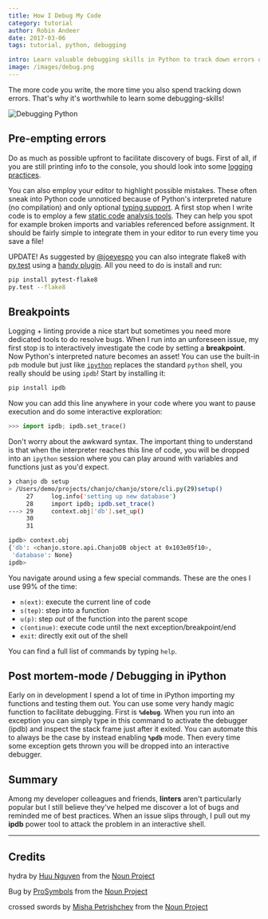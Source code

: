 ```yaml
---
title: How I Debug My Code
category: tutorial
author: Robin Andeer
date: 2017-03-06
tags: tutorial, python, debugging

intro: Learn valuable debugging skills in Python to track down errors quickly.
image: /images/debug.png
---
```


The more code you write, the more time you also spend tracking down errors. That's why it's worthwhile to learn some debugging-skills!

<Image
  src="/images/debug.png"
  alt="Debugging Python"
  width={1920 }
  height={800}
  layout="responsive"
/>

## Pre-empting errors

Do as much as possible upfront to facilitate discovery of bugs. First of all, if you are still printing info to the console, you should look into some [logging practices][logging].

You can also employ your editor to highlight possible mistakes. These often sneak into Python code unnoticed because of Python's interpreted nature (no compilation) and only optional [typing support][typing]. A first stop when I write code is to employ a few [static code][pylint] [analysis tools][flake8]. They can help you spot for example broken imports and variables referenced before assignment. It should be fairly simple to integrate them in your editor to run every time you save a file!

UPDATE! As suggested by [@joeyespo](https://twitter.com/joeyespo) you can also integrate flake8 with [py.test](http://doc.pytest.org/en/latest/) using a [handy plugin](https://github.com/tholo/pytest-flake8). All you need to do is install and run:

```bash
pip install pytest-flake8
py.test --flake8
```

## Breakpoints

Logging + linting provide a nice start but sometimes you need more dedicated tools to do resolve bugs. When I run into an unforeseen issue, my first stop is to interactively investigate the code by setting a **breakpoint**. Now Python's interpreted nature becomes an asset! You can use the built-in `pdb` module but just like [`ipython`][ipython] replaces the standard `python` shell, you really should be using `ipdb`! Start by installing it:

```bash
pip install ipdb
```

Now you can add this line anywhere in your code where you want to pause execution and do some interactive exploration:

```python
>>> import ipdb; ipdb.set_trace()
```

Don't worry about the awkward syntax. The important thing to understand is that when the interpreter reaches this line of code, you will be dropped into an `ipython` session where you can play around with variables and functions just as you'd expect.

```bash
❯ chanjo db setup
> /Users/demo/projects/chanjo/chanjo/store/cli.py(29)setup()
     27     log.info('setting up new database')
     28     import ipdb; ipdb.set_trace()
---> 29     context.obj['db'].set_up()
     30
     31

ipdb> context.obj
{'db': <chanjo.store.api.ChanjoDB object at 0x103e05f10>,
 'database': None}
ipdb>
```

You navigate around using a few special commands. These are the ones I use 99% of the time:

- `n(ext)`: execute the current line of code
- `s(tep)`: step into a function
- `u(p)`: step _out_ of the function into the parent scope
- `c(ontinue)`: execute code until the next exception/breakpoint/end
- `exit`: directly exit out of the shell

You can find a full list of commands by typing `help`.

## Post mortem-mode / Debugging in iPython

Early on in development I spend a lot of time in iPython importing my functions and testing them out. You can use some very handy magic function to facilitate debugging. First is **`%debug`**. When you run into an exception you can simply type in this command to activate the debugger (ipdb) and inspect the stack frame just after it exited. You can automate this to always be the case by instead enabling **`%pdb`** mode. Then every time some exception gets thrown you will be dropped into an interactive debugger.

## Summary

Among my developer colleagues and friends, **linters** aren't particularly popular but I still believe they've helped me discover a lot of bugs and reminded me of best practices. When an issue slips through, I pull out my **ipdb** power tool to attack the problem in an interactive shell.

---

## Credits

hydra by [Huu Nguyen](https://thenounproject.com/huu/) from the [Noun Project](https://thenounproject.com/)

Bug by [ProSymbols](https://thenounproject.com/ProSymbols/) from the [Noun Project](https://thenounproject.com/)

crossed swords by [Misha Petrishchev](https://thenounproject.com/mishapetrishchev/) from the [Noun Project](https://thenounproject.com/)

[logging]: http://mussol.org/2016/12/15/understanding-logging-in-python/
[typing]: https://docs.python.org/3/library/typing.html
[pylint]: https://www.pylint.org/
[flake8]: http://flake8.pycqa.org/en/latest/
[ipython]: https://ipython.org/
